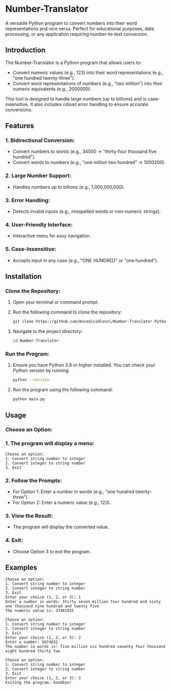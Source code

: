# Number-Translator

A versatile Python program to convert numbers into their word representations and vice versa. Perfect for educational purposes, data processing, or any application requiring number-to-text conversion.

## Introduction

The Number-Translator is a Python program that allows users to:

- Convert numeric values (e.g., 123) into their word representations (e.g., "one hundred twenty-three").
- Convert word representations of numbers (e.g., "two million") into their numeric equivalents (e.g., 2000000).

This tool is designed to handle large numbers (up to billions) and is case-insensitive. It also includes robust error handling to ensure accurate conversions.

## Features

### 1. Bidirectional Conversion:

- Convert numbers to words (e.g., 34500 → "thirty-four thousand five hundred").
- Convert words to numbers (e.g., "one million two hundred" → 1000200).

### 2. Large Number Support:

- Handles numbers up to billions (e.g., 1,000,000,000).

### 3. Error Handling:

- Detects invalid inputs (e.g., misspelled words or non-numeric strings).

### 4. User-Friendly Interface:

- Interactive menu for easy navigation.

### 5. Case-Insensitive:

- Accepts input in any case (e.g., "ONE HUNDRED" or "one hundred").

## Installation

### Clone the Repository:

1. Open your terminal or command prompt.
2. Run the following command to clone the repository:

   ```bash
   git clone https://github.com/mncedisiHlonzi/Number-Translator-Python.git
   ```

3. Navigate to the project directory:

    ```bash
    cd Number-Translator
    ```

### Run the Program:

1. Ensure you have Python 3.8 or higher installed. You can check your Python version by running:

    ```bash
    python --version
    ```

2. Run the program using the following command:

    ```bash
    python main.py
    ```

## Usage

### Choose an Option:

### 1. The program will display a menu:

    Choose an option:
    1. Convert string number to integer
    2. Convert integer to string number
    3. Exit

### 2. Follow the Prompts:

- For Option 1: Enter a number in words (e.g., "one hundred twenty-three").
- For Option 2: Enter a numeric value (e.g., 123).

### 3. View the Result:

- The program will display the converted value.

### 4. Exit:

- Choose Option 3 to exit the program.

## Examples

    Choose an option:
    1. Convert string number to integer
    2. Convert integer to string number
    3. Exit
    Enter your choice (1, 2, or 3): 1
    Enter a number in words: thirty seven million four hundred and sixty one thousand nine hundred and twenty five
    The numeric value is: 37461925

    Choose an option:
    1. Convert string number to integer
    2. Convert integer to string number
    3. Exit
    Enter your choice (1, 2, or 3): 2
    Enter a number: 5674832
    The number in words is: five million six hundred seventy four thousand eight hundred thirty two

    Choose an option:
    1. Convert string number to integer
    2. Convert integer to string number
    3. Exit
    Enter your choice (1, 2, or 3): 3
    Exiting the program. Goodbye!
